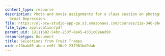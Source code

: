 ```yaml
---
content_type: resource
description: Photo and movie assignments for a class session on photographing the
  Great Depression.
file: https://ol-ocw-studio-app-qa.s3.amazonaws.com/courses/21a-348-photography-and-truth-spring-2008/e13bab05abaaed6f36c9237981bd9dab_MIT21A_348S08_fruit.pdf
file_type: application/pdf
parent_uid: 19111682-54bc-253f-8e45-4331c89aad90
resourcetype: Document
title: Selections from Fruit Tramps.
uid: e13bab05-abaa-ed6f-36c9-237981bd9dab
---
```

